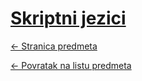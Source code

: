 # [Skriptni jezici](https://www.github.com/studosi-fer/SKRJ)
[<- Stranica predmeta](https://www.fer.unizg.hr/predmet/skrjez_a)

[<- Povratak na listu predmeta](https://www.github.com/studosi/FER)